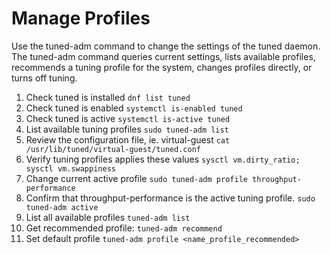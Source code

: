 # Manage Profiles
Use the tuned-adm command to change the settings of the tuned daemon. The tuned-adm command queries current settings, lists available profiles, recommends a tuning profile for the system, changes profiles directly, or turns off tuning.

1. Check tuned is installed ````dnf list tuned````
2. Check tuned is enabled ````systemctl is-enabled tuned````
3. Check tuned is active ````systemctl is-active tuned````
4. List available tuning profiles ````sudo tuned-adm list````
5. Review the configuration file, ie. virtual-guest ````cat /usr/lib/tuned/virtual-guest/tuned.conf ````
6. Verify tuning profiles applies these values ````sysctl vm.dirty_ratio; sysctl vm.swappiness````
7. Change current active profile ````sudo tuned-adm profile throughput-performance ````
8. Confirm that throughput-performance is the active tuning profile. ````sudo tuned-adm active````
9. List all available profiles ````tuned-adm list````
10. Get recommended profile: ````tuned-adm recommend ````
11. Set default profile ````tuned-adm profile <name_profile_recommended> ````





